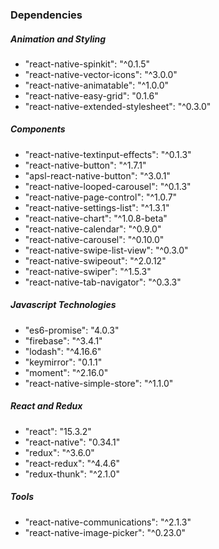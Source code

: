 ### Dependencies


##### Animation and Styling
- "react-native-spinkit": "^0.1.5"
- "react-native-vector-icons": "^3.0.0"
- "react-native-animatable": "^1.0.0"
- "react-native-easy-grid": "0.1.6"
- "react-native-extended-stylesheet": "^0.3.0"

#####  Components
- "react-native-textinput-effects": "^0.1.3"
- "react-native-button": "^1.7.1"
- "apsl-react-native-button": "^3.0.1"
- "react-native-looped-carousel": "^0.1.3"
- "react-native-page-control": "^1.0.7"
- "react-native-settings-list": "^1.3.1"
- "react-native-chart": "^1.0.8-beta"
- "react-native-calendar": "^0.9.0"
- "react-native-carousel": "^0.10.0"
- "react-native-swipe-list-view": "^0.3.0"
- "react-native-swipeout": "^2.0.12"
- "react-native-swiper": "^1.5.3"
- "react-native-tab-navigator": "^0.3.3"

#####  Javascript Technologies
- "es6-promise": "4.0.3"
- "firebase": "^3.4.1"
- "lodash": "^4.16.6"
- "keymirror": "0.1.1"
- "moment": "^2.16.0"
- "react-native-simple-store": "^1.1.0"

#####  React and Redux
- "react": "15.3.2"
- "react-native": "0.34.1"
- "redux": "^3.6.0"
- "react-redux": "^4.4.6"
- "redux-thunk": "^2.1.0"

#####  Tools
- "react-native-communications": "^2.1.3"
- "react-native-image-picker": "^0.23.0"
